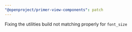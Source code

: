 ```yaml
---
"@openproject/primer-view-components": patch
---
```


Fixing the utilities build not matching properly for `font_size`
